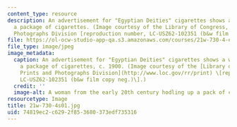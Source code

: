 ```yaml
---
content_type: resource
description: An advertisement for "Egyptian Deities" cigarettes shows a woman holding
  a package of cigarettes. (Image courtesy of the Library of Congress, Prints and
  Photographs Division [reproduction number, LC-USZ62-102351 (b&w film copy neg.)].)
file: https://ol-ocw-studio-app-qa.s3.amazonaws.com/courses/21w-730-4-expository-writing-analyzing-mass-media-spring-2001/74819ec2c6292f853680373edf735316_21w-730-4s01.jpg
file_type: image/jpeg
image_metadata:
  caption: An advertisement for "Egyptian Deities" cigarettes shows a woman holding
    a package of cigarettes, c. 1900. (Image courtesy of the [Library of Congress,
    Prints and Photographs Division](http://www.loc.gov/rr/print) \[reproduction number,
    LC-USZ62-102351 (b&w film copy neg.)\].)
  credit: ''
  image-alt: A woman from the early 20th century hodling up a pack of cigarettes
resourcetype: Image
title: 21w-730-4s01.jpg
uid: 74819ec2-c629-2f85-3680-373edf735316
---
```

